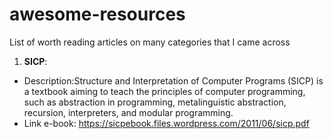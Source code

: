 # awesome-resources
List of worth reading articles on many categories that I came across

1. __SICP__: 
  * Description:Structure and Interpretation of Computer Programs (SICP) is a textbook aiming to teach the principles of computer programming, such as abstraction in programming, metalinguistic abstraction, recursion, interpreters, and modular programming.
  * Link e-book: https://sicpebook.files.wordpress.com/2011/06/sicp.pdf
